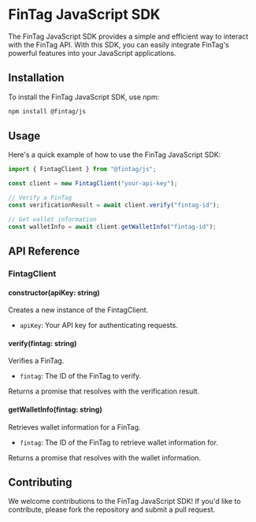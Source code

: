 # FinTag JavaScript SDK

The FinTag JavaScript SDK provides a simple and efficient way to interact with the FinTag API. With this SDK, you can easily integrate FinTag's powerful features into your JavaScript applications.

## Installation

To install the FinTag JavaScript SDK, use npm:

```bash
npm install @fintag/js
```

## Usage

Here's a quick example of how to use the FinTag JavaScript SDK:

```javascript
import { FintagClient } from "@fintag/js";

const client = new FintagClient("your-api-key");

// Verify a FinTag
const verificationResult = await client.verify("fintag-id");

// Get wallet information
const walletInfo = await client.getWalletInfo("fintag-id");
```

## API Reference

### FintagClient

#### constructor(apiKey: string)

Creates a new instance of the FintagClient.

- `apiKey`: Your API key for authenticating requests.

#### verify(fintag: string)

Verifies a FinTag.

- `fintag`: The ID of the FinTag to verify.

Returns a promise that resolves with the verification result.

#### getWalletInfo(fintag: string)

Retrieves wallet information for a FinTag.

- `fintag`: The ID of the FinTag to retrieve wallet information for.

Returns a promise that resolves with the wallet information.


## Contributing

We welcome contributions to the FinTag JavaScript SDK! If you'd like to contribute, please fork the repository and submit a pull request.

